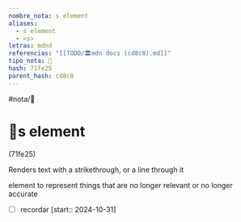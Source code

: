 ```yaml
---
nombre_nota: s element
aliases:
  - s element
  - <s>
letras: mdnd
referencias: "[[TODO/🏛️mdn docs (cd8c0).md]]"
tipo_nota: 📑
hash: 71fe25
parent_hash: cd8c0
---
```


#nota/📑

# 📑s element
<div class="hash">(71fe25)</div>



Renders text with a strikethrough, or a line through it


element to represent things that are no longer relevant or no longer accurate



- [ ] recordar  [start:: 2024-10-31]
